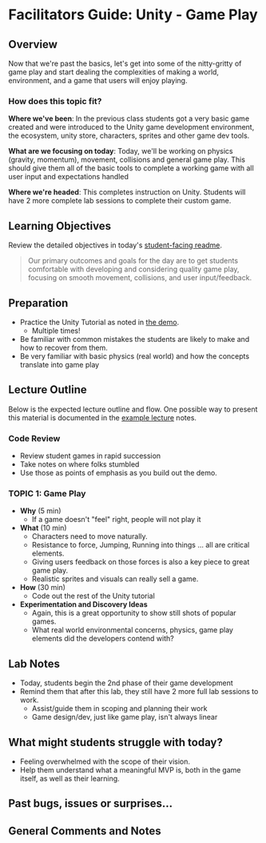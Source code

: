 # Facilitators Guide: Unity - Game Play

## Overview

Now that we're past the basics, let's get into some of the nitty-gritty of game play and start dealing the complexities of making a world, environment, and a game that users will enjoy playing.

### How does this topic fit?

**Where we've been**:
In the previous class students got a very basic game created and were introduced to the Unity game development environment, the ecosystem, unity store, characters, sprites and other game dev tools.

**What are we focusing on today**:
Today, we'll be working on physics (gravity, momentum), movement, collisions and general game play. This should give them all of the basic tools to complete a working game with all user input and expectations handled

**Where we're headed**:
This completes instruction on Unity. Students will have 2 more complete lab sessions to complete their custom game.

## Learning Objectives

Review the detailed objectives in today's [student-facing readme](../README.md).

> Our primary outcomes and goals for the day are to get students comfortable with developing and considering quality game play, focusing on smooth movement, collisions, and user input/feedback.

## Preparation

- Practice the Unity Tutorial as noted in [the demo](./DEMO.md).
  - Multiple times!
- Be familiar with common mistakes the students are likely to make and how to recover from them.
- Be very familiar with basic physics (real world) and how the concepts translate into game play

## Lecture Outline

Below is the expected lecture outline and flow. One possible way to present this material is documented in the [example lecture](../LECTURE-NOTES.md) notes.

### Code Review

- Review student games in rapid succession
- Take notes on where folks stumbled
- Use those as points of emphasis as you build out the demo.

### TOPIC 1: Game Play

- **Why** (5 min)
  - If a game doesn't "feel" right, people will not play it
- **What** (10 min)
  - Characters need to move naturally.
  - Resistance to force, Jumping, Running into things ... all are critical elements.
  - Giving users feedback on those forces is also a key piece to great game play.
  - Realistic sprites and visuals can really sell a game.
- **How** (30 min)
  - Code out the rest of the Unity tutorial
- **Experimentation and Discovery Ideas**
  - Again, this is a great opportunity to show still shots of popular games.
  - What real world environmental concerns, physics, game play elements did the developers contend with?

## Lab Notes

- Today, students begin the 2nd phase of their game development
- Remind them that after this lab, they still have 2 more full lab sessions to work.
  - Assist/guide them in scoping and planning their work
  - Game design/dev, just like game play, isn't always linear

## What might students struggle with today?

- Feeling overwhelmed with the scope of their vision.
- Help them understand what a meaningful MVP is, both in the game itself, as well as their learning.

## Past bugs, issues or surprises...

## General Comments and Notes
